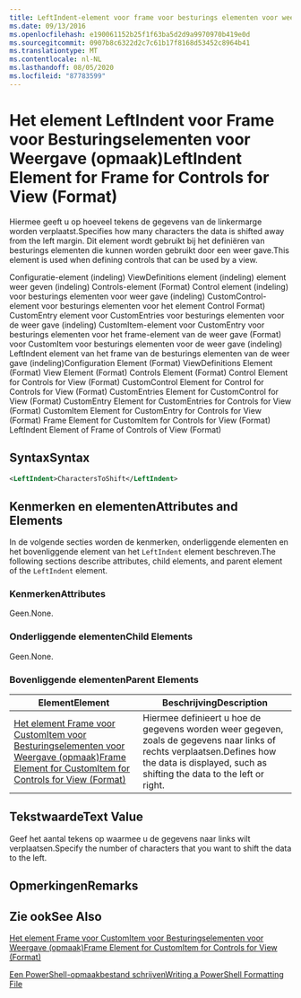 ```yaml
---
title: LeftIndent-element voor frame voor besturings elementen voor weer gave (indeling) | Microsoft Docs
ms.date: 09/13/2016
ms.openlocfilehash: e190061152b25f1f63ba5d2d9a9970970b419e0d
ms.sourcegitcommit: 0907b8c6322d2c7c61b17f8168d53452c8964b41
ms.translationtype: MT
ms.contentlocale: nl-NL
ms.lasthandoff: 08/05/2020
ms.locfileid: "87783599"
---
```

# <a name="leftindent-element-for-frame-for-controls-for-view-format"></a><span data-ttu-id="c73d8-102">Het element LeftIndent voor Frame voor Besturingselementen voor Weergave (opmaak)</span><span class="sxs-lookup"><span data-stu-id="c73d8-102">LeftIndent Element for Frame for Controls for View (Format)</span></span>

<span data-ttu-id="c73d8-103">Hiermee geeft u op hoeveel tekens de gegevens van de linkermarge worden verplaatst.</span><span class="sxs-lookup"><span data-stu-id="c73d8-103">Specifies how many characters the data is shifted away from the left margin.</span></span> <span data-ttu-id="c73d8-104">Dit element wordt gebruikt bij het definiëren van besturings elementen die kunnen worden gebruikt door een weer gave.</span><span class="sxs-lookup"><span data-stu-id="c73d8-104">This element is used when defining controls that can be used by a view.</span></span>

<span data-ttu-id="c73d8-105">Configuratie-element (indeling) ViewDefinitions element (indeling) element weer geven (indeling) Controls-element (Format) Control element (indeling) voor besturings elementen voor weer gave (indeling) CustomControl-element voor besturings elementen voor het element Control Format) CustomEntry element voor CustomEntries voor besturings elementen voor de weer gave (indeling) CustomItem-element voor CustomEntry voor besturings elementen voor het frame-element van de weer gave (Format) voor CustomItem voor besturings elementen voor de weer gave (indeling) LeftIndent element van het frame van de besturings elementen van de weer gave (indeling)</span><span class="sxs-lookup"><span data-stu-id="c73d8-105">Configuration Element (Format) ViewDefinitions Element (Format) View Element (Format) Controls Element (Format) Control Element for Controls for View (Format) CustomControl Element for Control for Controls for View (Format) CustomEntries Element for CustomControl for View (Format) CustomEntry Element for CustomEntries for Controls for View (Format) CustomItem Element for CustomEntry for Controls for View (Format) Frame Element for CustomItem for Controls for View (Format) LeftIndent Element of Frame of Controls of View (Format)</span></span>

## <a name="syntax"></a><span data-ttu-id="c73d8-106">Syntax</span><span class="sxs-lookup"><span data-stu-id="c73d8-106">Syntax</span></span>

```xml
<LeftIndent>CharactersToShift</LeftIndent>
```

## <a name="attributes-and-elements"></a><span data-ttu-id="c73d8-107">Kenmerken en elementen</span><span class="sxs-lookup"><span data-stu-id="c73d8-107">Attributes and Elements</span></span>

<span data-ttu-id="c73d8-108">In de volgende secties worden de kenmerken, onderliggende elementen en het bovenliggende element van het `LeftIndent` element beschreven.</span><span class="sxs-lookup"><span data-stu-id="c73d8-108">The following sections describe attributes, child elements, and parent element of the `LeftIndent` element.</span></span>

### <a name="attributes"></a><span data-ttu-id="c73d8-109">Kenmerken</span><span class="sxs-lookup"><span data-stu-id="c73d8-109">Attributes</span></span>

<span data-ttu-id="c73d8-110">Geen.</span><span class="sxs-lookup"><span data-stu-id="c73d8-110">None.</span></span>

### <a name="child-elements"></a><span data-ttu-id="c73d8-111">Onderliggende elementen</span><span class="sxs-lookup"><span data-stu-id="c73d8-111">Child Elements</span></span>

<span data-ttu-id="c73d8-112">Geen.</span><span class="sxs-lookup"><span data-stu-id="c73d8-112">None.</span></span>

### <a name="parent-elements"></a><span data-ttu-id="c73d8-113">Bovenliggende elementen</span><span class="sxs-lookup"><span data-stu-id="c73d8-113">Parent Elements</span></span>

|<span data-ttu-id="c73d8-114">Element</span><span class="sxs-lookup"><span data-stu-id="c73d8-114">Element</span></span>|<span data-ttu-id="c73d8-115">Beschrijving</span><span class="sxs-lookup"><span data-stu-id="c73d8-115">Description</span></span>|
|-------------|-----------------|
|[<span data-ttu-id="c73d8-116">Het element Frame voor CustomItem voor Besturingselementen voor Weergave (opmaak)</span><span class="sxs-lookup"><span data-stu-id="c73d8-116">Frame Element for CustomItem for Controls for View (Format)</span></span>](./frame-element-for-customitem-for-controls-for-view-format.md)|<span data-ttu-id="c73d8-117">Hiermee definieert u hoe de gegevens worden weer gegeven, zoals de gegevens naar links of rechts verplaatsen.</span><span class="sxs-lookup"><span data-stu-id="c73d8-117">Defines how the data is displayed, such as shifting the data to the left or right.</span></span>|

## <a name="text-value"></a><span data-ttu-id="c73d8-118">Tekstwaarde</span><span class="sxs-lookup"><span data-stu-id="c73d8-118">Text Value</span></span>

<span data-ttu-id="c73d8-119">Geef het aantal tekens op waarmee u de gegevens naar links wilt verplaatsen.</span><span class="sxs-lookup"><span data-stu-id="c73d8-119">Specify the number of characters that you want to shift the data to the left.</span></span>

## <a name="remarks"></a><span data-ttu-id="c73d8-120">Opmerkingen</span><span class="sxs-lookup"><span data-stu-id="c73d8-120">Remarks</span></span>

## <a name="see-also"></a><span data-ttu-id="c73d8-121">Zie ook</span><span class="sxs-lookup"><span data-stu-id="c73d8-121">See Also</span></span>

[<span data-ttu-id="c73d8-122">Het element Frame voor CustomItem voor Besturingselementen voor Weergave (opmaak)</span><span class="sxs-lookup"><span data-stu-id="c73d8-122">Frame Element for CustomItem for Controls for View (Format)</span></span>](./frame-element-for-customitem-for-controls-for-view-format.md)

[<span data-ttu-id="c73d8-123">Een PowerShell-opmaakbestand schrijven</span><span class="sxs-lookup"><span data-stu-id="c73d8-123">Writing a PowerShell Formatting File</span></span>](./writing-a-powershell-formatting-file.md)
